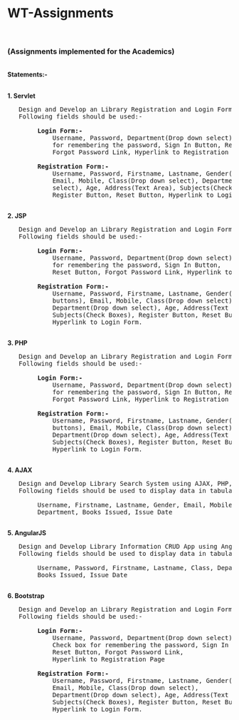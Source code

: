 <h1>WT-Assignments</h1>
<br>
<h3>(Assignments implemented for the Academics)</h3>
<br>
<b>Statements:-</b>
<br>
<br>

<b>1. Servlet</b>

<pre>   Design and Develop an Library Registration and Login Form using Servlet, MySQL
   Following fields should be used:-

        <b>Login Form:-</b>
            Username, Password, Department(Drop down select), Check box
            for remembering the password, Sign In Button, Reset Button,
            Forgot Password Link, Hyperlink to Registration Page

        <b>Registration Form:-</b>
            Username, Password, Firstname, Lastname, Gender(radio buttons),
            Email, Mobile, Class(Drop down select), Department(Drop down
            select), Age, Address(Text Area), Subjects(Check Boxes),
            Register Button, Reset Button, Hyperlink to Login Form.

</pre>

<b>2. JSP</b>

<pre>   Design and Develop an Library Registration and Login Form using JSP, MySQL.
   Following fields should be used:-

        <b>Login Form:-</b>
            Username, Password, Department(Drop down select), Check box
            for remembering the password, Sign In Button,
            Reset Button, Forgot Password Link, Hyperlink to Registration Page

        <b>Registration Form:-</b>
            Username, Password, Firstname, Lastname, Gender(radio
            buttons), Email, Mobile, Class(Drop down select),
            Department(Drop down select), Age, Address(Text Area),
            Subjects(Check Boxes), Register Button, Reset Button,
            Hyperlink to Login Form.

</pre>

<b>3. PHP</b>

<pre>   Design and Develop an Library Registration and Login Form using PHP, MySQL.
   Following fields should be used:-

        <b>Login Form:-</b>
            Username, Password, Department(Drop down select), Check box
            for remembering the password, Sign In Button, Reset Button,
            Forgot Password Link, Hyperlink to Registration Page

        <b>Registration Form:-</b>
            Username, Password, Firstname, Lastname, Gender(radio
            buttons), Email, Mobile, Class(Drop down select),
            Department(Drop down select), Age, Address(Text Area),
            Subjects(Check Boxes), Register Button, Reset Button,
            Hyperlink to Login Form.

</pre>

<b>4. AJAX</b>

<pre>   Design and Develop Library Search System using AJAX, PHP, MySQL.
   Following fields should be used to display data in tabular format:-

        Username, Firstname, Lastname, Gender, Email, Mobile, Class,
        Department, Books Issued, Issue Date

</pre>

<b>5. AngularJS</b>

<pre>   Design and Develop Library Information CRUD App using AngularJS.
   Following fields should be used to display data in tabular format:-

        Username, Password, Firstname, Lastname, Class, Department,
        Books Issued, Issue Date

</pre>

<b>6. Bootstrap</b>

<pre>   Design and Develop an Library Registration and Login Form using Bootstrap Framework.
   Following fields should be used:-

        <b>Login Form:-</b>
            Username, Password, Department(Drop down select),
            Check box for remembering the password, Sign In Button,
            Reset Button, Forgot Password Link,
            Hyperlink to Registration Page

        <b>Registration Form:-</b>
            Username, Password, Firstname, Lastname, Gender(radio buttons),
            Email, Mobile, Class(Drop down select),
            Department(Drop down select), Age, Address(Text Area),
            Subjects(Check Boxes), Register Button, Reset Button,
            Hyperlink to Login Form.

</pre>
